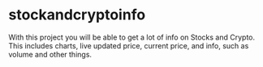 # stockandcryptoinfo
With this project you will be able to get a lot of info on Stocks and Crypto. This includes charts, live updated price, current price, and info, such as volume and other things.
